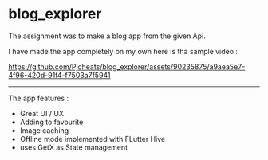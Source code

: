 # blog_explorer

The assignment was to make a blog app from the given Api.

I have made the app completely on my own here is tha sample video : 

https://github.com/Pjcheats/blog_explorer/assets/90235875/a9aea5e7-4f96-420d-91f4-f7503a7f5941

----------------------------------------------------------------------------------------------------------------------------------------
The app features : 
 + Great UI / UX
 + Adding to favourite
 + Image caching
 + Offline mode implemented with FLutter Hive
 + uses GetX as State management
